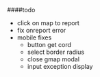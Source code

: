####todo
- click on map to report
- fix onreport error
- mobile fixes
  - button get cord
  - select border radius
  - close gmap modal
  - input exception display
